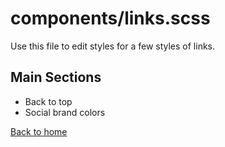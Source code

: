 # components/links.scss

Use this file to edit styles for a few styles of links.

## Main Sections

* Back to top
* Social brand colors

[Back to home](README.md)